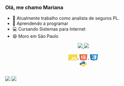### Olá, me chamo Mariana


- 💼 Atualmente trabalho como analista de seguros PL.
- 🌱 Aprendendo a programar
- 💻 Cursando Sistemas para Internet
- 😄 Moro em São Paulo

<div align="center">
  <a href="https://github.com/MarianaOrsi?tab=repositories" target="_blank">
  <img height="160em" src="https://github-readme-stats.vercel.app/api?username=MarianaOrsi&show_icons=true&theme=react&include_all_commits=true&count_private=true"/>
  <img height="160em" src="https://github-readme-stats.vercel.app/api/top-langs/?username=MarianaOrsi&layout=compact&langs_count=7&theme=react"/>
<div style="display: inline_block"><br>
  <img align="center" alt="Rafa-Js" height="20" width="30" src="https://raw.githubusercontent.com/devicons/devicon/master/icons/javascript/javascript-plain.svg">
  <img align="center" alt="Mari-HTML" height="20" width="30" src="https://raw.githubusercontent.com/devicons/devicon/master/icons/html5/html5-original.svg">
  <img align="center" alt="Mari-CSS" height="20" width="30" src="https://raw.githubusercontent.com/devicons/devicon/master/icons/css3/css3-original.svg">
</div>
<img align="center" alt="Mari-Python" height="20" width="30" src="https://raw.githubusercontent.com/devicons/devicon/master/icons/python/python-original.svg">
</div>
  
  
  ##
   
<div> 
  <a href = "mailto:marianaorsi95@gmail.com"><img src="https://img.shields.io/badge/-Gmail-%23333?style=for-the-badge&logo=gmail&logoColor=white" target="_blank"></a>
  <a href="https://www.linkedin.com/in/mariana-orsi-762165224/" target="_blank"><img src="https://img.shields.io/badge/-LinkedIn-%230077B5?style=for-the-badge&logo=linkedin&logoColor=white" target="_blank"></a> 

 
</div>
